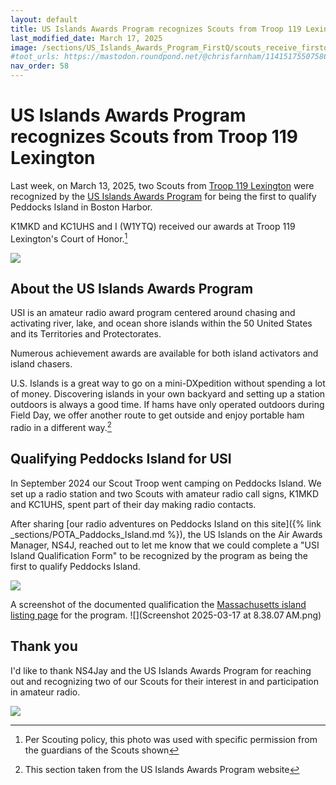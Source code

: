 ```yaml
---
layout: default
title: US Islands Awards Program recognizes Scouts from Troop 119 Lexington
last_modified_date: March 17, 2025
image: /sections/US_Islands_Awards_Program_FirstQ/scouts_receive_firstq_award.jpg
#toot_urls: https://mastodon.roundpond.net/@chrisfarnham/114151755075868310
nav_order: 58
---
```


# US Islands Awards Program recognizes Scouts from Troop 119 Lexington

Last week, on March 13, 2025, two Scouts from [Troop 119 Lexington](https://www.troop119.com/) were recognized by
the [US Islands Awards Program](https://usislands.org/) for being the first to qualify Peddocks Island in Boston Harbor.

K1MKD and KC1UHS and I (W1YTQ) received our awards at Troop 119 Lexington's Court of Honor.[^2]

[^2]: Per Scouting policy, this photo was used with specific permission from the guardians of the Scouts shown

![](scouts_receive_firstq_award.jpg)

## About the US Islands Awards Program

USI is an amateur radio award program centered around chasing and activating river, lake, and ocean shore islands within the 50 United States and its Territories and Protectorates.

Numerous achievement awards are available for both island activators and island chasers.

U.S. Islands is a great way to go on a mini-DXpedition without spending a lot of money. Discovering islands in your own backyard and setting up a station outdoors is always a good time. If hams have only operated outdoors during Field Day, we offer another route to get outside and enjoy portable ham radio in a different way.[^1]

[^1]: This section taken from the US Islands Awards Program website

## Qualifying Peddocks Island for USI

In September 2024  our Scout Troop went camping on Peddocks Island. We set up a radio station and two Scouts with 
amateur radio call signs, K1MKD and KC1UHS, spent part of their day making radio contacts. 

After 
sharing [our radio adventures on Peddocks Island on this site]({% link _sections/POTA_Paddocks_Island.md %}), 
the US Islands on the Air
Awards Manager, NS4J, reached out to let me know that we could complete a "USI Island Qualification Form" to be recognized
by the program as being the first to qualify Peddocks Island.

![](FirstQAward_USIslandsAwardsProgram.jpeg)

A screenshot of the documented qualification the 
[Massachusetts island listing page](https://usislands.org/massachusetts/) for the program.
![](Screenshot 2025-03-17 at 8.38.07 AM.png)

## Thank you
 
I'd like to thank NS4Jay and the US Islands Awards Program for reaching out and recognizing two of our
Scouts for their interest in and participation in amateur radio.

![](PXL_20240914_180445976.jpg)

